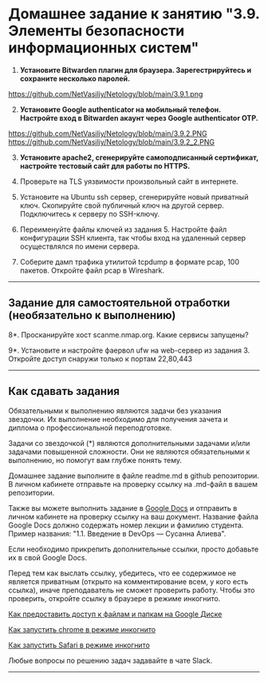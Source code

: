 # Домашнее задание к занятию "3.9. Элементы безопасности информационных систем"

1. **Установите Bitwarden плагин для браузера. Зарегестрируйтесь и сохраните несколько паролей.**  
  
   
https://github.com/NetVasiliy/Netology/blob/main/3.9.1.png

2. **Установите Google authenticator на мобильный телефон. Настройте вход в Bitwarden акаунт через Google authenticator OTP.**  
  
  
https://github.com/NetVasiliy/Netology/blob/main/3.9.2.PNG  
https://github.com/NetVasiliy/Netology/blob/main/3.9.2_2.PNG


3. **Установите apache2, сгенерируйте самоподписанный сертификат, настройте тестовый сайт для работы по HTTPS.**  
  


5. Проверьте на TLS уязвимости произвольный сайт в интернете.

6. Установите на Ubuntu ssh сервер, сгенерируйте новый приватный ключ. Скопируйте свой публичный ключ на другой сервер. Подключитесь к серверу по SSH-ключу.
 
7. Переименуйте файлы ключей из задания 5. Настройте файл конфигурации SSH клиента, так чтобы вход на удаленный сервер осуществлялся по имени сервера.

8. Соберите дамп трафика утилитой tcpdump в формате pcap, 100 пакетов. Откройте файл pcap в Wireshark.

 ---
## Задание для самостоятельной отработки (необязательно к выполнению)

8*. Просканируйте хост scanme.nmap.org. Какие сервисы запущены?

9*. Установите и настройте фаервол ufw на web-сервер из задания 3. Откройте доступ снаружи только к портам 22,80,443


 ---

## Как сдавать задания

Обязательными к выполнению являются задачи без указания звездочки. Их выполнение необходимо для получения зачета и диплома о профессиональной переподготовке.

Задачи со звездочкой (*) являются дополнительными задачами и/или задачами повышенной сложности. Они не являются обязательными к выполнению, но помогут вам глубже понять тему.

Домашнее задание выполните в файле readme.md в github репозитории. В личном кабинете отправьте на проверку ссылку на .md-файл в вашем репозитории.

Также вы можете выполнить задание в [Google Docs](https://docs.google.com/document/u/0/?tgif=d) и отправить в личном кабинете на проверку ссылку на ваш документ.
Название файла Google Docs должно содержать номер лекции и фамилию студента. Пример названия: "1.1. Введение в DevOps — Сусанна Алиева".

Если необходимо прикрепить дополнительные ссылки, просто добавьте их в свой Google Docs.

Перед тем как выслать ссылку, убедитесь, что ее содержимое не является приватным (открыто на комментирование всем, у кого есть ссылка), иначе преподаватель не сможет проверить работу. Чтобы это проверить, откройте ссылку в браузере в режиме инкогнито.

[Как предоставить доступ к файлам и папкам на Google Диске](https://support.google.com/docs/answer/2494822?hl=ru&co=GENIE.Platform%3DDesktop)

[Как запустить chrome в режиме инкогнито ](https://support.google.com/chrome/answer/95464?co=GENIE.Platform%3DDesktop&hl=ru)

[Как запустить  Safari в режиме инкогнито ](https://support.apple.com/ru-ru/guide/safari/ibrw1069/mac)

Любые вопросы по решению задач задавайте в чате Slack.

---

